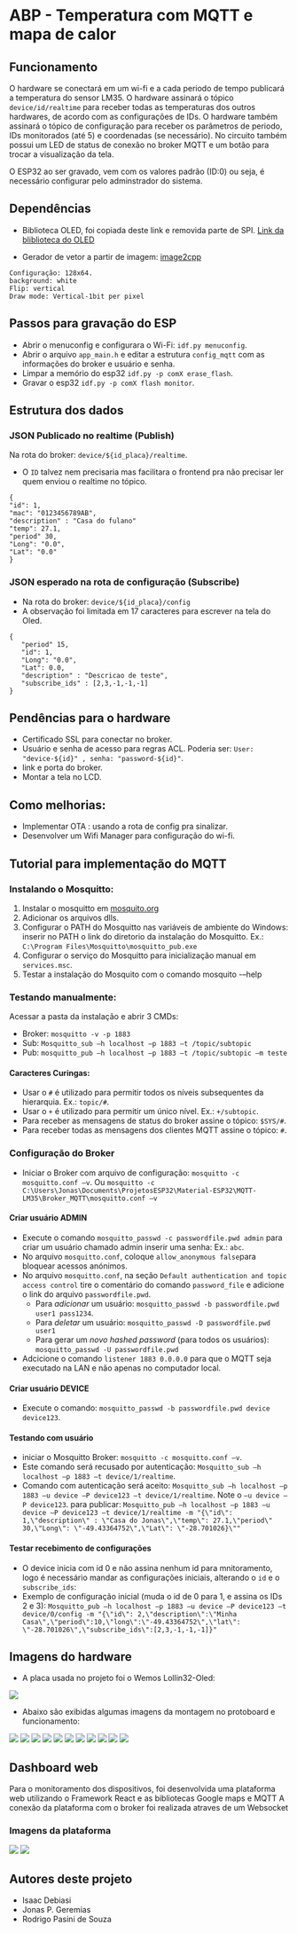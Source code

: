 # ABP - Temperatura com MQTT e mapa de calor

## Funcionamento
O hardware se conectará em um wi-fi e a cada periodo de tempo publicará a temperatura do sensor LM35.
O hardware assinará o tópico `device/id/realtime` para receber todas as temperaturas dos outros hardwares, de acordo com as configurações de IDs.
O hardware também assinará o tópico de configuração para receber os parâmetros de periodo, IDs monitorados (até 5) e coordenadas (se necessário).
No circuito também possui um LED de status de conexão no broker MQTT e um botão para trocar a visualização da tela.

O ESP32 ao ser gravado, vem com os valores padrão (ID:0) ou seja, é necessário configurar pelo adminstrador do sistema.

## Dependências
* Biblioteca OLED, foi copiada deste link e removida parte de SPI.
<a href="https://github.com/nopnop2002/esp-idf-ssd1306.git">Link da bliblioteca do OLED</a>

* Gerador de vetor a partir de imagem:
<a href="https://javl.github.io/image2cpp/">image2cpp</a>

```
Configuração: 128x64.
background: white
Flip: vertical
Draw mode: Vertical-1bit per pixel
```

## Passos para gravação do ESP
* Abrir o menuconfig e configurara o Wi-Fi: `idf.py menuconfig`.
* Abrir o arquivo `app_main.h` e editar a estrutura `config_mqtt` com as informações do broker e usuário e senha.
* Limpar a memório do esp32 `idf.py -p comX erase_flash`.
* Gravar o esp32 `idf.py -p comX flash monitor`.


## Estrutura dos dados
### JSON Publicado no realtime (Publish)
Na rota do broker: `device/${id_placa}/realtime`.
* O `ID` talvez nem precisaria mas facilitara o frontend pra não precisar ler quem enviou o realtime no tópico.
```
{
"id": 1,
"mac": "0123456789AB",
"description" : "Casa do fulano"
"temp": 27.1,
"period" 30,
"Long": "0.0",
"Lat": "0.0"
}
```

### JSON esperado na rota de configuração (Subscribe)
* Na rota do broker: `device/${id_placa}/config`
* A observação foi limitada em 17 caracteres para escrever na tela do Oled.
```
{
   "period" 15,
   "id": 1,
   "Long": "0.0",
   "Lat": 0.0,
   "description" : "Descricao de teste",
   "subscribe_ids" : [2,3,-1,-1,-1]
}
```

## Pendências para o hardware
* Certificado SSL para conectar no broker.
* Usuário e senha de acesso para regras ACL. Poderia ser: `User: "device-${id}" , senha: "password-${id}"`.
* link e porta do broker.
* Montar a tela no LCD. 

## Como melhorias:
* Implementar OTA : usando a rota de config pra sinalizar.
* Desenvolver um Wifi Manager para configuração do wi-fi.

## Tutorial para implementação do MQTT

### Instalando o Mosquitto:
1. Instalar o mosquitto em <a href="https://mosquito.org/">mosquito.org</a>
2. Adicionar os arquivos dlls.
3. Configurar o PATH do Mosquitto nas variáveis de ambiente do Windows: inserir no PATH o link do diretorio da instalação do Mosquitto. Ex.: `C:\Program Files\Mosquitto\mosquitto_pub.exe`
4. Configurar o serviço do Mosquitto para inicialização manual em `services.msc`.
5. Testar a instalação do Mosquito com o comando mosquito -–help

### Testando manualmente:
Acessar a pasta da instalação e abrir 3 CMDs:
* Broker: `mosquitto -v -p 1883`
* Sub: `Mosquitto_sub –h localhost –p 1883 –t /topic/subtopic`
* Pub: `mosquitto_pub –h localhost –p 1883 –t /topic/subtopic –m teste`

####  Caracteres Curingas:
* Usar o `#` é utilizado para permitir todos os 
níveis subsequentes da hierarquia. Ex.: `topic/#`. 
* Usar o `+` é utilizado para permitir um único nível. Ex.: `+/subtopic`. 
* Para receber as mensagens de status do broker assine o tópico: `$SYS/#`.
* Para receber todas as mensagens dos clientes MQTT assine o tópico: `#`.

### Configuração do Broker
* Iniciar o Broker com arquivo de configuração: `mosquitto -c mosquitto.conf –v`. Ou `mosquitto -c C:\Users\Jonas\Documents\ProjetosESP32\Material-ESP32\MQTT-LM35\Broker_MQTT\mosquitto.conf –v`

#### Criar usuário ADMIN
* Execute o comando `mosquitto_passwd -c passwordfile.pwd admin` para criar um usuário chamado admin inserir uma senha: Ex.: `abc`.
* No arquivo `mosquitto.conf`, coloque `allow_anonymous false`para bloquear acessos anónimos.
* No arquivo `mosquitto.conf`,  na seção `Default authentication and topic access control` tire o comentário do comando
`password_file` e adicione o link do arquivo `passwordfile.pwd`.
    * Para _adicionar_ um usuário: `mosquitto_passwd -b passwordfile.pwd user1 pass1234`.
    * Para _deletar_ um usuário: `mosquitto_passwd -D passwordfile.pwd user1`
    * Para gerar um _novo hashed password_ (para todos os usuários): `mosquitto_passwd -U passwordfile.pwd`
* Adcicione o comando `listener 1883 0.0.0.0` para que o MQTT seja executado na LAN e não apenas no computador local.

#### Criar usuário DEVICE
* Execute o comando: `mosquitto_passwd -b passwordfile.pwd device device123`.

#### Testando com usuário
* iniciar o Mosquitto Broker: `mosquitto -c mosquitto.conf –v`.
* Este comando será recusado por autenticação: `Mosquitto_sub –h localhost –p 1883 –t device/1/realtime`.
* Comando com autenticação será aceito: `Mosquitto_sub –h localhost –p 1883 –u device –P device123 –t device/1/realtime`. Note o `–u device –P device123`. para publicar: `Mosquitto_pub –h localhost –p 1883 –u device –P device123 –t device/1/realtime -m "{\"id\": 1,\"description\" : \"Casa do Jonas\",\"temp\": 27.1,\"period\" 30,\"Long\": \"-49.43364752\",\"Lat\": \"-28.701026}\""`

#### Testar recebimento de configurações
* O device inicia com id 0 e não assina nenhum id para mnitoramento, logo é necessário mandar as configurações iniciais, alterando o `id` e o `subscribe_ids`:
* Exemplo de configuração inicial (muda o id de 0 para 1, e assina os IDs 2 e 3): `Mosquitto_pub –h localhost –p 1883 –u device –P device123 –t device/0/config -m "{\"id\": 2,\"description\":\"Minha Casa\",\"period\":10,\"long\":\"-49.43364752\",\"lat\": \"-28.701026\",\"subscribe_ids\":[2,3,-1,-1,-1]}"`

## Imagens do hardware

* A placa usada no projeto foi o Wemos Lollin32-Oled:

<img src="images/lolin32-oled-pinout.jpg"/>

* Abaixo são exibidas algumas imagens da montagem no protoboard e funcionamento:

<img src="images/1.jpeg"/>
<img src="images/2.jpeg"/>
<img src="images/3.jpeg"/>
<img src="images/4.jpeg"/>
<img src="images/tela1.png"/>
<img src="images/tela2.png"/>
<img src="images/tela3.png"/>
<img src="images/tela4.png"/>
<img src="images/5.gif"/>
<img src="images/6.gif"/>
<img src="images/7.gif"/>


## Dashboard web

Para o monitoramento dos dispositivos, foi desenvolvida uma plataforma web utilizando o Framework React e as bibliotecas Google maps e MQTT
A conexão da plataforma com o broker foi realizada atraves de um Websocket 

### Imagens da plataforma

<img src='dashboard/web/docs/map.png'/>
<img src='dashboard-web/docs/historic.png'/>


## Autores deste projeto

* Isaac Debiasi
* Jonas P. Geremias
* Rodrigo Pasini de Souza 